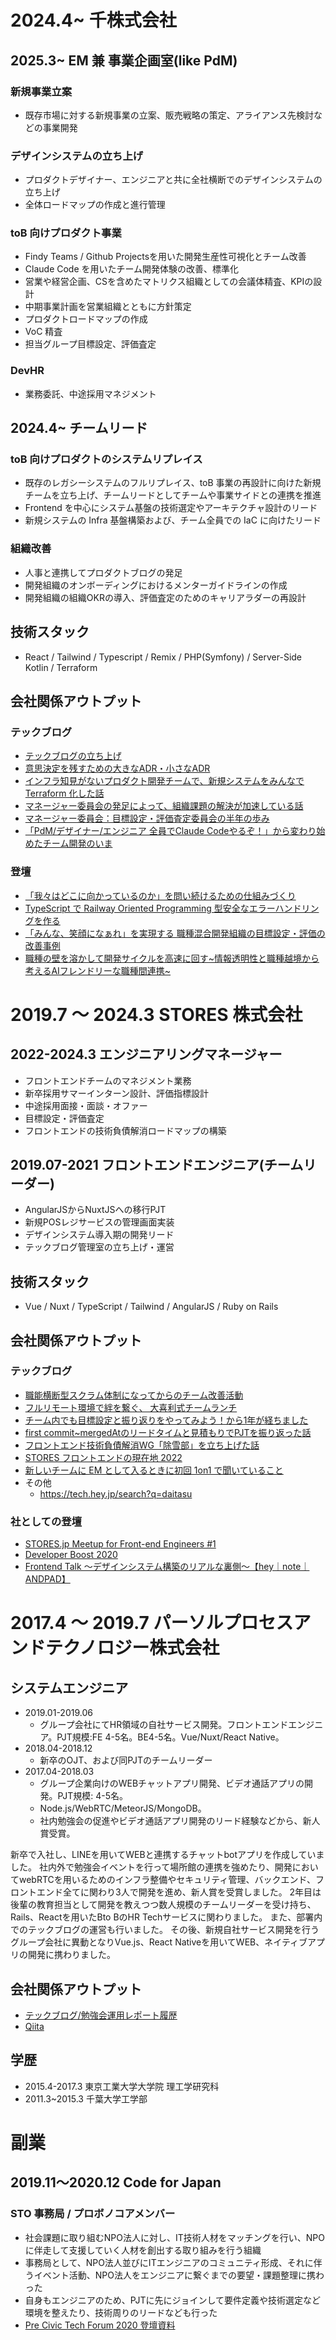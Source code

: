 # 2024.4~ 千株式会社
## 2025.3~ EM 兼 事業企画室(like PdM)
### 新規事業立案
- 既存市場に対する新規事業の立案、販売戦略の策定、アライアンス先検討などの事業開発

### デザインシステムの立ち上げ
- プロダクトデザイナー、エンジニアと共に全社横断でのデザインシステムの立ち上げ
- 全体ロードマップの作成と進行管理

### toB 向けプロダクト事業
- Findy Teams / Github Projectsを用いた開発生産性可視化とチーム改善
- Claude Code を用いたチーム開発体験の改善、標準化
- 営業や経営企画、CSを含めたマトリクス組織としての会議体精査、KPIの設計
- 中期事業計画を営業組織とともに方針策定
- プロダクトロードマップの作成
- VoC 精査
- 担当グループ目標設定、評価査定

### DevHR
- 業務委託、中途採用マネジメント
 
## 2024.4~ チームリード
### toB 向けプロダクトのシステムリプレイス
- 既存のレガシーシステムのフルリプレイス、toB 事業の再設計に向けた新規チームを立ち上げ、チームリードとしてチームや事業サイドとの連携を推進
- Frontend を中心にシステム基盤の技術選定やアーキテクチャ設計のリード
- 新規システムの Infra 基盤構築および、チーム全員での IaC に向けたリード

### 組織改善
- 人事と連携してプロダクトブログの発足
- 開発組織のオンボーディングにおけるメンターガイドラインの作成
- 開発組織の組織OKRの導入、評価査定のためのキャリアラダーの再設計

## 技術スタック
- React / Tailwind / Typescript / Remix / PHP(Symfony) / Server-Side Kotlin / Terraform

## 会社関係アウトプット
### テックブログ
- [テックブログの立ち上げ](https://productblog.sencorp.co.jp/entry/2024/11/27/153241)
- [意思決定を残すための大きなADR・小さなADR](https://productblog.sencorp.co.jp/entry/2024/12/05/134904)
- [インフラ知見がないプロダクト開発チームで、新規システムをみんなでTerraform 化した話](https://productblog.sencorp.co.jp/entry/2024/12/18/155512)
- [マネージャー委員会の発足によって、組織課題の解決が加速している話](https://productblog.sencorp.co.jp/entry/2025/04/07/165118)
- [マネージャー委員会：目標設定・評価査定委員会の半年の歩み](https://productblog.sencorp.co.jp/entry/2025/05/27/123000)
- [「PdM/デザイナー/エンジニア 全員でClaude Codeやるぞ！」から変わり始めたチーム開発のいま](https://productblog.sencorp.co.jp/entry/2025/09/09/185516)

### 登壇
- [「我々はどこに向かっているのか」を問い続けるための仕組みづくり](https://speakerdeck.com/daitasu/establishing-a-system-for-continuous-inquiry-about-where-we-are)
- [TypeScript で Railway Oriented Programming 型安全なエラーハンドリングを作る](https://speakerdeck.com/daitasu/typescript-de-railway-oriented-programming-xing-an-quan-naerahandoringuwozuo-ru)
- [「みんな、笑顔になぁれ」を実現する 職種混合開発組織の目標設定・評価の改善事例](https://speakerdeck.com/daitasu/minna-xiao-yan-ninaare-woshi-xian-suru-zhi-zhong-hun-he-kai-fa-zu-zhi-nomu-biao-she-ding-ping-jia-nogai-shan-shi-li)
- [ 職種の壁を溶かして開発サイクルを高速に回す~情報透明性と職種越境から考えるAIフレンドリーな職種間連携~](https://speakerdeck.com/daitasu/zhi-zhong-nobi-worong-kasitekai-fa-saikuruwogao-su-nihui-su-qing-bao-tou-ming-xing-tozhi-zhong-yue-jing-karakao-eruaihurendorinazhi-zhong-jian-lian-xi)

# 2019.7 〜 2024.3 STORES 株式会社
## 2022-2024.3 エンジニアリングマネージャー
- フロントエンドチームのマネジメント業務
- 新卒採用サマーインターン設計、評価指標設計
- 中途採用面接・面談・オファー
- 目標設定・評価査定
- フロントエンドの技術負債解消ロードマップの構築

## 2019.07-2021 フロントエンドエンジニア(チームリーダー)
- AngularJSからNuxtJSへの移行PJT
- 新規POSレジサービスの管理画面実装
- デザインシステム導入期の開発リード
- テックブログ管理室の立ち上げ・運営

## 技術スタック
- Vue / Nuxt / TypeScript / Tailwind / AngularJS / Ruby on Rails

## 会社関係アウトプット
### テックブログ
- [職能横断型スクラム体制になってからのチーム改善活動](https://product.st.inc/entry/2020/10/05/110022)
- [フルリモート環境で絆を繋ぐ、 大喜利式チームランチ](https://product.st.inc/entry/2020/12/06/231435)
- [チーム内でも目標設定と振り返りをやってみよう！から1年が経ちました](https://product.st.inc/entry/2020/12/06/231435)
- [first commit~mergedAtのリードタイムと見積もりでPJTを振り返った話](https://product.st.inc/entry/2021/12/14/134139)
- [フロントエンド技術負債解消WG「除雪部」を立ち上げた話](https://product.st.inc/entry/2022/08/02/124056)
- [STORES フロントエンドの現在地 2022](https://product.st.inc/entry/2022/12/08/151734)
- [新しいチームに EM として入るときに初回 1on1 で聞いていること](https://product.st.inc/entry/2023/10/25/112158)
- その他
   - https://tech.hey.jp/search?q=daitasu

### 社としての登壇
- [STORES.jp Meetup for Front-end Engineers #1](https://hey.connpass.com/event/143246)
- [Developer Boost 2020](https://event.shoeisha.jp/devboost/20201212/session/2987)
-  [Frontend Talk 〜デザインシステム構築のリアルな裏側〜【hey｜note｜ANDPAD】](https://andpad.connpass.com/event/238368/)

# 2017.4 〜 2019.7 パーソルプロセスアンドテクノロジー株式会社
## システムエンジニア
- 2019.01-2019.06
  - グループ会社にてHR領域の自社サービス開発。フロントエンドエンジニア。PJT規模:FE 4-5名。BE4-5名。Vue/Nuxt/React Native。
- 2018.04-2018.12
  - 新卒のOJT、および同PJTのチームリーダー
- 2017.04-2018.03
  - グループ企業向けのWEBチャットアプリ開発、ビデオ通話アプリの開発。PJT規模: 4-5名。
  - Node.js/WebRTC/MeteorJS/MongoDB。
  - 社内勉強会の促進やビデオ通話アプリ開発のリード経験などから、新人賞受賞。

新卒で入社し、LINEを用いてWEBと連携するチャットbotアプリを作成していました。
社内外で勉強会イベントを行って場所館の連携を強めたり、開発においてwebRTCを用いるためのインフラ整備やセキュリティ管理、バックエンド、フロントエンド全てに関わり3人で開発を進め、新人賞を受賞しました。
2年目は後輩の教育担当として開発を教えつつ数人規模のチームリーダーを受け持ち、Rails、Reactを用いたBto BのHR Techサービスに関わりました。
また、部署内でのテックブログの運営も行いました。
その後、新規自社サービス開発を行うグループ会社に異動となりVue.js、React Nativeを用いてWEB、ネイティブアプリの開発に携わりました。

## 会社関係アウトプット
- [テックブログ/勉強会運用レポート履歴](https://persol-pt.github.io/categories/%E8%97%A4%E4%BA%95-%E5%A4%A7%E7%A5%90daitasu/)
- [Qiita](https://qiita.com/daitasu)

## 学歴
- 2015.4-2017.3 東京工業大学大学院 理工学研究科
- 2011.3~2015.3 千葉大学工学部

# 副業
## 2019.11〜2020.12 Code for Japan
### STO 事務局 / プロボノコアメンバー
- 社会課題に取り組むNPO法人に対し、IT技術人材をマッチングを行い、NPOに伴走して支援していく人材を創出する取り組みを行う組織
- 事務局として、NPO法人並びにITエンジニアのコミュニティ形成、それに伴うイベント活動、NPO法人をエンジニアに繋ぐまでの要望・課題整理に携わった
- 自身もエンジニアのため、PJTに先にジョインして要件定義や技術選定など環境を整えたり、技術周りのリードなども行った
- [Pre Civic Tech Forum 2020 登壇資料](https://speakerdeck.com/cfj_sto/cfj-sto-20200509-stop-covid19-for-npo)
